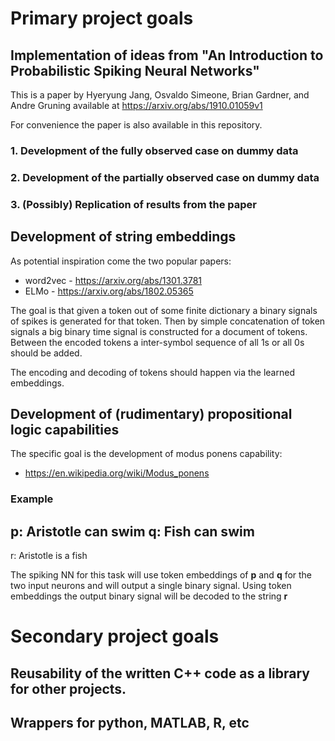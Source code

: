 # Primary project goals

## Implementation of ideas from "An Introduction to Probabilistic Spiking Neural Networks"

This is a paper by Hyeryung Jang, Osvaldo Simeone, Brian Gardner, and Andre Gruning available at https://arxiv.org/abs/1910.01059v1

For convenience the paper is also available in this repository.

### 1. Development of the fully observed case on dummy data

### 2. Development of the partially observed case on dummy data

### 3. (Possibly) Replication of results from the paper

## Development of string embeddings

As potential inspiration come the two popular papers:
- word2vec - https://arxiv.org/abs/1301.3781
- ELMo - https://arxiv.org/abs/1802.05365

The goal is that given a token out of some finite dictionary a binary signals of spikes is generated for that token. Then by simple concatenation of token signals a big binary time signal is constructed for a document of tokens. Between the encoded tokens a inter-symbol sequence of all 1s or all 0s should be added.

The encoding and decoding of tokens should happen via the learned embeddings.

## Development of (rudimentary) propositional logic capabilities

The specific goal is the development of modus ponens capability:
- https://en.wikipedia.org/wiki/Modus_ponens

### Example

p: Aristotle can swim
q: Fish can swim
----------------
r: Aristotle is a fish

The spiking NN for this task will use token embeddings of **p** and **q** for the two input neurons and will output a single binary signal. Using token embeddings the output binary signal will be decoded to the string **r**

# Secondary project goals

## Reusability of the written C++ code as a library for other projects.

## Wrappers for python, MATLAB, R, etc